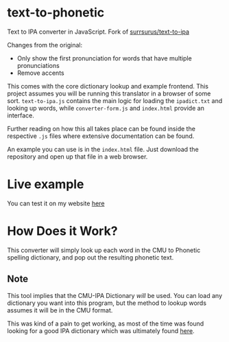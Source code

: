 # text-to-phonetic
Text to IPA converter in JavaScript.
Fork of [surrsurus/text-to-ipa](https://github.com/surrsurus/text-to-ipa)

Changes from the original:
* Only show the first pronunciation for words that have multiple pronunciations
* Remove accents

This comes with the core dictionary lookup and example frontend. This project assumes you will be running this translator in a browser of some sort. `text-to-ipa.js` contains the main logic for loading the `ipadict.txt` and looking up words, while `converter-form.js` and `index.html` provide an interface.

Further reading on how this all takes place can be found inside the respective `.js` files where extensive documentation can be found.

An example you can use is in the `index.html` file. Just download the repository and open up that file in a web browser.

# Live example

You can test it on my website [here](https://bertrandthehealer.github.io/text-to-phonetic)

# How Does it Work?

This converter will simply look up each word in the CMU to Phonetic spelling dictionary, and pop out the resulting phonetic text.

## Note

This tool implies that the CMU-IPA Dictionary _will_ be used. You can load any dictionary you want into this program, but the method to lookup words assumes it will be in the CMU format.

This was kind of a pain to get working, as most of the time was found looking for a good IPA dictionary which was ultimately found [here](http://people.umass.edu/nconstan/CMU-IPA/).
